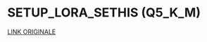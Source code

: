 # SETUP_LORA_SETHIS (Q5_K_M)

[LINK ORIGINALE](https://chatgpt.com/c/6888a00b-6304-8321-b138-fb059147964a)
